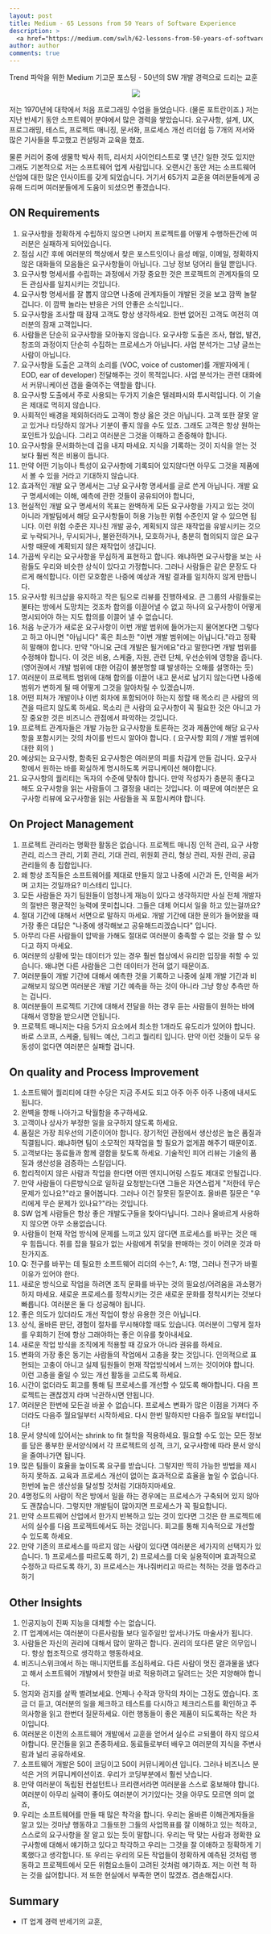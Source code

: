 ```yaml
---
layout: post
title: Medium - 65 Lessons from 50 Years of Software Experience
description: >
  <a href="https://medium.com/swlh/62-lessons-from-50-years-of-software-experience-2db0f400f706"> 원문 - Karl Wiegers </a>
author: author
comments: true
---
```


Trend 파악을 위한 Medium 기고문 포스팅 - 50년의 SW 개발 경력으로 드리는 교훈

<center>
<img src="https://miro.medium.com/max/1252/0*wZ6UBneZsWkiy3e1.jpg"/>
</center>

저는 1970년에 대학에서 처음 프로그래밍 수업을 들었습니다. (물론 포트란이죠.) 저는 지난 반세기 동안 소프트웨어 분야에서 많은 경력을 쌓았습니다. 요구사항, 설계, UX, 프로그래밍, 테스트, 프로젝트 매니징, 문서화, 프로세스 개선 리더쉽 등 7개의 저서와 많은 기사들을 투고했고 컨설팅과 교육을 했죠.

물론 커리어 중에 생물학 박사 취득, 리서치 사이언티스트로 몇 년간 일한 것도 있지만 그래도 기본적으로 저는 소프트웨어 업계 사람입니다. 오랜시간 동안 저는 소프트웨어 산업에 대한 많은 인사이트를 갖게 되었습니다. 거기서 65가지 교훈을 여러분들에게 공유해 드리며 여러분들에게 도움이 되셨으면 좋겠습니다.

## ON Requirements

1. 요구사항을 정확하게 수립하지 않으면 나머지 프로젝트를 어떻게 수행하든간에 여러분은 실패하게 되어있습니다.
1. 점심 시간 후에 여러분의 책상에서 찾은 포스트잇이나 음성 메일, 이메일, 정확하지 않은 대화들의 모음들은 요구사항들이 아닙니다. 그냥 정보 덩어리 들일 뿐입니다.
1. 요구사항 명세서를 수립하는 과정에서 가장 중요한 것은 프로젝트의 관계자들의 모든 관심사를 일치시키는 것입니다.
1. 요구사항 명세서를 잘 뽑지 않으면 나중에 관계자들이 개발된 것을 보고 깜짝 놀랄겁니다. 이 깜짝 놀라는 반응은 거의 안좋은 소식입니다..
1. 요구사항을 조사할 때 잠재 고객도 항상 생각하세요. 한번 없어진 고객도 여전히 여러분의 잠재 고객입니다.
1. 사람들은 단순히 요구사항을 모아놓지 않습니다. 요구사항 도출은 조사, 협업, 발견, 창조의 과정이지 단순히 수집하는 프로세스가 아닙니다. 사업 분석가는 그냥 글쓰는 사람이 아닙니다.
1. 요구사항을 도출은 고객의 소리를 (VOC, voice of customer)를 개발자에게 ( EOD, ear of developer) 전달해주는 것이 목적입니다. 사업 분석가는 관련 대화에서 커뮤니케이션 갭을 줄여주는 역할을 합니다.
1. 요구사항 도출에서 주로 사용되는 두가지 기술은 텔레파시와 투시력입니다. 이 기술은 제대로 먹히지 않습니다.
1. 사회적인 배경을 제외하더라도 고객이 항상 옳은 것은 아닙니다. 고객 또한 잘못 알고 있거나 타당하지 않거나 기분이 좋지 않을 수도 있죠. 그래도 고객은 항상 원하는 포인트가 있습니다. 그리고 여러분은 그것을 이해하고 존중해야 합니다.
1. 요구사항을 문서화하는데 겁을 내지 마세요. 지식을 기록하는 것이 지식을 얻는 것보다 훨씬 적은 비용이 듭니다.
1. 만약 어떤 기능이나 특성이 요구사항에 기록되어 있지않다면 아무도 그것을 제품에서 볼 수 있을 거라고 기대하지 않습니다.
1. 효과적인 개발 요구 명세서는 그냥 요구사항 명세서를 글로 쓴게 아닙니다. 개발 요구 명세서에는 이해, 예측에 관한 것들이 공유되어야 합니다,
1. 현실적인 개발 요구 명세서의 목표는 완벽하게 모든 요구사항을 가지고 있는 것이 아니라 개발팀에서 해당 요구사항들이 허용 가능한 위험 수준인지 알 수 있으면 됩니다. 이런 위험 수준은 지나친 개발 공수, 계획되지 않은 재작업을 유발시키는 것으로 누락되거나, 무시되거나, 불완전하거나, 모호하거나, 충분히 협의되지 않은 요구사항 때문에 계획되지 않은 재작업이 생깁니다.
1. 가끔씩 우리는 요구사항을 무심하게 표현하고 합니다. 왜냐하면 요구사항을 보는 사람들도 우리와 비슷한 상식이 있다고 가정합니다. 그러나 사람들은 같은 문장도 다르게 해석합니다. 이런 모호함은 나중에 예상과 개발 결과를 일치하지 않게 만듭니다.
1. 요구사항 워크샵을 유지하고 작은 팀으로 리뷰를 진행하세요. 큰 그룹의 사람들로는 불타는 방에서 도망치는 것조차 합의를 이끌어낼 수 없고 하나의 요구사항이 어떻게 명시되어야 하는 지도 합의를 이끌어 낼 수 없습니다.
1. 처음 누군가가 새로운 요구사항이 이번 개발 범위에 들어가는지 물어본다면 그렇다고 하고 아니면 "아닙니다" 혹은 최소한 "이번 개발 범위에는 아닙니다."라고 정확히 말해야 합니다. 만약 "아니요 근데 개발은 될거에요"라고 말한다면 개발 범위를 수정해야 합니다. 이 것은 비용, 스케줄, 자원, 관련 단체, 우선순위에 영향을 줍니다. (영어권에서 개발 범위에 대한 어감이 불분명할 떄 발생하는 오해를 설명하는 듯)
1. 여러분이 프로젝트 범위에 대해 합의를 이끌어 내고 문서로 남기지 않는다면 나중에 범위가 변하게 될 때 어떻게 그것을 알아차릴 수 있겠습니까.
1. 어떤 피쳐가 개발이나 이번 회차에 포함되어야 하는지 정할 때 목소리 큰 사람의 의견을 따르지 않도록 하세요. 목소리 큰 사람의 요구사항이 꼭 필요한 것은 아니고 가장 중요한 것은 비즈니스 관점에서 파악하는 것입니다.
1. 프로젝트 관계자들은 개발 가능한 요구사항을 토론하는 것과 제품안에 해당 요구사항을 포함시키는 것의 차이를 반드시 알아야 합니다. ( 요구사항 회의 / 개발 범위에 대한 회의 )
1. 예상되는 요구사항, 함축된 요구사항은 여러분의 피를 차갑게 만들 겁니다. 요구사항에서 원하는 바를 확실하게 명시하도록 커뮤니케이션 해야합니다.
1. 요구사항의 퀄리티는 독자의 수준에 맞춰야 합니다. 만약 작성자가 충분히 좋다고 해도 요구사항을 읽는 사람들이 그 결정을 내리는 것입니다. 이 때문에 여러분은 요구사항 리뷰에 요구사항을 읽는 사람들을 꼭 포함시켜야 합니다.


## On Project Management

1. 프로젝트 관리라는 명확한 활동은 없습니다. 프로젝트 매니징 인적 관리, 요구 사항 관리, 리스크 관리, 기회 관리, 기대 관리, 위원회 관리, 형상 관리, 자원 관리, 공급 관리들의 총 집합입니다.
1. 왜 항상 조직들은 소프트웨어를 제대로 만들지 않고 나중에 시간과 돈, 인력을 써가며 고치는 것일까요? 미스테리 입니다.
1. 모든 사람들은 자기 팀원들이 엄청나게 재능이 있다고 생각하지만 사실 전체 개발자의 절반은 평균적인 능력에 못미칩니다. 그들은 대체 어디서 일을 하고 있는걸까요?
1. 절대 기간에 대해서 서면으로 말하지 마세요. 개발 기간에 대한 문의가 들어왔을 때 가장 좋은 대답은 "나중에 생각해보고 공유해드리겠습니다" 입니다.
1. 아무리 다른 사람들이 압박을 가해도 절대로 여러분이 충족할 수 없는 것을 할 수 있다고 하지 마세요.
1. 여러분의 상황에 맞는 데이터가 있는 경우 훨씬 협상에서 유리한 입장을 취할 수 있습니다. 왜냐면 다른 사람들은 그런 데이터가 전혀 없기 때문이죠.
1. 여러분들이 개발 기간에 대해서 예측한 것을 기록하고 나중에 실제 개발 기간과 비교해보지 않으면 여러분은 개발 기간 예측을 하는 것이 아니라 그냥 항상 추측만 하는 겁니다.
1. 여러분들이 프로젝트 기간에 대해서 전달을 하는 경우 듣는 사람들이 원하는 바에 대해서 영향을 받으시면 안됩니다.
1. 프로젝트 매니저는 다음 5가지 요소에서 최소한 1개라도 유도리가 있어야 합니다. 바로 스코프, 스케줄, 팀워느 예산, 그리고 퀄리티 입니다. 만약 이런 것들이 모두 유동성이 없다면 여러분은 실패할 겁니다.

## On quality and Process Improvement

1. 소프트웨어 퀄리티에 대한 수당은 지금 주셔도 되고 아주 아주 아주 나중에 내셔도 됩니다.
1. 완벽을 향해 나아가고 탁월함을 추구하세요.
1. 고객이나 상사가 부정한 일을 요구하지 않도록 하세요.
1. 품질은 가장 최우선의 기준이어야 합니다. 장기적인 관점에서 생산성은 높은 품질과 직결됩니다. 왜냐하면 팀이 소모적인 재작업을 할 필요가 없게끔 해주기 때문이죠.
1. 고객보다는 동료들과 함께 결함을 찾도록 하세요. 기술적인 피어 리뷰는 기술의 품질과 생산성을 검증하는 스킬입니다.
1. 합리적이지 않은 사람과 작업을 한다면 어떤 엔지니어링 스킬도 제대로 안될겁니다.
1. 만약 사람들이 다른방식으로 일하길 요청받는다면 그들은 자연스럽게 "저한테 무슨 문제가 있나요?"라고 물어봅니다. 그러나 이건 잘못된 질문이죠. 올바른 질문은 "우리에게 무슨 문제가 있나요?"라는 것입니다.
1. SW 업계 사람들은 항상 좋은 개발도구들을 찾아다닙니다. 그러나 올바르게 사용하지 않으면 아무 소용없습니다.
1. 사람들이 현재 작업 방식에 문제를 느끼고 있지 않다면 프로세스를 바꾸는 것은 매우 힘듭니다. 쥐를 잡을 필요가 없는 사람에게 쥐덫을 판매하는 것이 어려운 것과 마찬가지죠.
1. Q: 전구를 바꾸는 데 필요한 소프트웨어 리더의 수는?, A: 1명, 그러나 전구가 바뀔 이유가 있어야 한다.
1. 새로운 방식으로 작업을 하려면 조직 문화를 바꾸는 것의 필요성/어려움을 과소평가 하지 마세요. 새로운 프로세스를 정착시키는 것은 새로운 문화를 정착시키는 것보다 빠릅니다. 여러분은 둘 다 성공해야 됩니다.
1. 좋은 의도가 있더라도 개선 작업이 항상 유용한 것은 아닙니다.
1. 상식, 올바른 판단, 경험이 절차를 무시해야할 때도 있습니다. 여러분이 그렇게 절차를 우회하기 전에 항상 그래야하는 좋은 이유를 찾아내세요.
1. 새로운 작업 방식을 조직에게 적용할 때 강요가 아니라 권유를 하세요.
1. 변화의 가장 좋은 동기는 사람들의 작업에서 고충을 찾는 것입니다. 인의적으로 표현되는 고충이 아니고 실제 팀원들이 현재 작업방식에서 느끼는 것이어야 합니다. 이런 고충을 줄일 수 있는 개선 활동을 고르도록 하세요.
1. 시간이 없더라도 회고를 통해 팀 프로세스를 개선할 수 있도록 해야합니다. 다음 프로젝트는 괜찮겠지 라며 낙관하시면 안됩니다.
1. 여러분은 한번에 모든걸 바꿀 수 없습니다. 프로세스 변화가 많은 이점을 가져다 주더라도 다음주 월요일부터 시작하세요. 다시 한번 말하지만 다음주 월요일 부터입니다!
1. 문서 양식에 있어서는 shrink to fit 철학을 적용하세요. 필요할 수도 있는 모든 정보를 담은 풍부한 문서양식에서 각 프로젝트의 성격, 크기, 요구사항에 따라 문서 양식을 줄여나가면 됩니다.
1. 많은 팀들이 효율을 높이도록 요구를 받습니다. 그렇지만 딱히 가능한 방법을 제시하지 못하죠. 교육과 프로세스 개선이 없이는 효과적으로 효율을 높일 수 없습니다. 한번에 높은 생산성을 달성할 것처럼 기대하지마세요.
1. 4명정도의 사람이 작은 방에서 일을 하는 경우에는 프로세스가 구축되어 있지 않아도 괜찮습니다. 그렇지만 개발팀이 많아지면 프로세스가 꼭 필요합니다.
1. 만약 소프트웨어 산업에서 한가지 반복하고 있는 것이 있다면 그것은 한 프로젝트에서의 실수를 다음 프로젝트에서도 하는 것입니다. 회고를 통해 지속적으로 개선할 수 있도록 하세요.
1. 만약 기존의 프로세스를 따르지 않는 사람이 있다면 여러분은 세가지의 선택지가 있습니다. 1) 프로세스를 따르도록 하기, 2) 프로세스를 더욱 실용적이며 효과적으로 수정하고 따르도록 하기, 3) 프로세스는 개나줘버리고 따르는 척하는 것을 멈추라고 하기

## Other Insights

1. 인공지능이 진짜 지능을 대체할 수는 없습니다.
1. IT 업계에서는 여러분이 다른사람들 보다 일주일만 앞서나가도 마술사가 됩니다.
1. 사람들은 자신의 권리에 대해서 많이 말하곤 합니다. 권리의 또다른 말은 의무입니다. 항상 협조적으로 생각하고 행동하세요.
1. 비즈니스위크에서 하는 매니지먼트를 조심하세요. 다른 사람이 멋진 결과물을 냈다고 해서 소프트웨어 개발에서 핫한걸 바로 적용하려고 달려드는 것은 지양해야 합니다.
1. 엄지와 검지를 살짝 벌려보세요. 언제나 수작과 망작의 차이는 그정도 였습니다. 조금 더 듣고, 여러분의 일을 체크하고 테스트를 다시하고 체크리스트를 확인하고 주의사항을 읽고 한번더 질문하세요. 이런 행동들이 좋은 제품이 되도록하는 작은 차이입니다.
1. 여러분은 이전의 소프트웨어 개발에서 교훈을 얻어서 실수르 ㄹ되풀이 하지 않으셔야합니다. 문건들을 읽고 존중하세요. 동료들로부터 배우고 여러분의 지식을 주변사람과 널리 공유하세요.
1. 소프트웨어 개발은 50이 코딩이고 50이 커뮤니케이션 입니다. 그러나 비즈니스 분석은 거의 커뮤니케이션이죠. 우리가 코딩부분에서 훨씬 낫습니다.
1. 만약 여러분이 독립된 컨설턴트나 프리랜서라면 여러분을 스스로 홍보해야 합니다. 여러분이 아무리 실력이 좋아도 여러분이 거기있다는 것을 아무도 모르면 의미 없죠,
1. 우리는 소프트웨어를 만들 때 많은 착각을 합니다. 우리는 올바른 이해관계자들을 알고 있는 것마냥 행동하고 그들또한 그들의 사업목표를 잘 이해하고 있는 척하고, 스스로의 요구사항을 잘 알고 있는 듯이 말합니다. 우리는 딱 맞는 사람과 정확한 요구사항에 대해서 얘기하고 있다고 착각하고 우리는 그것을 잘 이애하고 정확하게 기록했다고 생각합니다. 또 우리는 우리의 모든 작업들이 정확하게 예측된 것처럼 행동하고 프로젝트에서 모든 위험요소들이 고려된 것처럼 얘기하죠. 저는 이런 척 하는 것을 싫어합니다. 저 또한 현실에서 부족한 면이 많겠죠. 겸손해집시다.

## Summary
* IT 업계 경력 반세기의 교훈,
